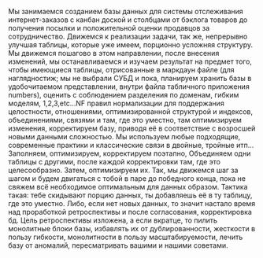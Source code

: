 Мы занимаемся созданием базы данных для системы отслеживания интернет-заказов с канбан доской и столбцами от бэклога товаров до получения посылки и положительной оценки продавцов за сотрудничество. Движемся к реализации задачи, так же, непрерывно улучшая таблицы, которые уже имеем, порционно усложняя структуру. Мы движемся пошагово в этом направлении, после внесения изменений, мы останавливаемся и изучаем результат на предмет того, чтобы имеющиеся таблицы, отрисованные в маркдаун файле (для наглядностиж; мы не выбрали СУБД и пока, планируем хранить базы в удобочитаемом представлении, внутри файла табличного приложения numbers), оценить с соблюдением разделения по доменам, гибким моделям, 1,2,3,etc…NF правил нормализации для поддержания целостности, отношениями, оптимизированной структурой и индексов, объединениями, связями и там, где это уместно, там оптимизируем изменения, корректируем базу, приводя её в соответствие с возросшей новыми данными сложностью. Мы используем любые подходящие, современные практики и классические связи в двойные, тройные итп… Заполняем, оптимизируем, корректируем поэтапно, Объединяем одни таблицы с другими, после каждой корректировки там, где это целесообразно. Затем, оптимизируем их. Так, мы движемся шаг за шагом и будем двигаться с тобой в паре до победного конца, пока не свяжем всё необходимое оптимальным для данных образом. Тактика такая: тебе скидывают порцию данных, ты добавляешь её в ту таблицу, где это уместно. Либо, если нет новых данных, то значит настало время над проработкой ретроспективы и после согласования, корректировка бд. Цель ретроспективы изложена, а если вкратце, то пилить монолитные блоки базы, избавлять их от дублированности, жесткости в пользу гибкости, монолитности в пользу масштабируемости, лечить базу от аномалий, пересматривать вашими и нашими советами.